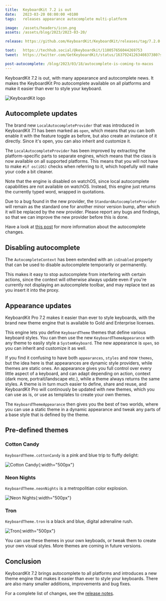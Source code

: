 ```yaml
---
title:  KeyboardKit 7.2 is out
date:   2023-03-20 08:00:00 +0100
tags:   releases appearance autocomplete multi-platform

image:  /assets/headers/icon.png
assets: /assets/blog/2023/2023-03-20/

release: https://github.com/KeyboardKit/KeyboardKit/releases/tag/7.2.0

toot:   https://techhub.social/@keyboardkit/110057656044269753
tweet:  https://twitter.com/GetKeyboardKit/status/1637924126340837380?s=20

post-autocomplete: /blog/2023/03/18/autocomplete-is-coming-to-macos
---
```


KeyboardKit 7.2 is out, with many appearance and autocomplete news. It makes the KeyboardKit Pro autocomplete available on all platforms and make it easier than ever to style your keyboard.

![KeyboardKit logo]({{page.image}})


## Autocomplete updates

The brand new `LocalAutocompleteProvider` that was introduced in KeyboardKit 7.1 has been marked as `open`, which means that you can both enable it with the feature toggle as before, but also create an instance of it directly. Since it's open, you can also inherit and customize it.

The `LocalAutocompleteProvider` has been improved by extracting the platform-specific parts to separate engines, which means that the class is now available on all supported platforms. This means that you will not have to make `#if os(iOS)` checks when referring to it, which hopefully will make your code a bit cleaner.

Note that the engine is disabled on watchOS, since local autocomplete capabilities are not available on watchOS. Instead, this engine just returns the currently typed word, wrapped in quotations.

Due to a bug found in the new provider, the `StandardAutocompleteProvider` will remain as the standard one for another minor version bump, after which it will be replaced by the new provider. Please report any bugs and findings, so that we can improve the new provider before this is done.

Have a look at [this post]({{page.post-autocomplete}}) for more information about the autocomplete changes. 


## Disabling autocomplete

The `AutocompleteContext` has been extended with an `isEnabled` property that can be used to disable autocomplete temporarily or permanently.

This makes it easy to stop autocomplete from interfering with certain actions, since the context will otherwise always update even if you're currently not displaying an autocomplete toolbar, and may replace text as you insert it into the proxy.


## Appearance updates

KeyboardKit Pro 7.2 makes it easier than ever to style keyboards, with the brand new theme engine that is available to Gold and Enterprise licenses.

This engine lets you define `KeyboardTheme` themes that define various keyboard styles. You can then use the new `KeyboardThemeAppearance` with any theme to easily style a `SystemKeyboard`. The new appearance is `open`, so you can inherit and customize it as well.

If you find it confusing to have both `appearances`, `styles` and now `themes`, but the idea here is that appearances are dynamic style providers, while themes are static ones. An appearance gives you full control over every little aspect of a keyboard, and can adapt depending on action, context (dark more, portrait/landscape etc.), while a theme always returns the same styles. A theme is in turn much easier to define, share and reuse, and KeyboardKit Pro will continously be updated with new themes, which you can use as is, or use as templates to create your own themes.

The `KeyboardThemeAppearance` then gives you the best of two worlds, where you can use a static theme in a dynamic appearance and tweak any parts of a base style that is defined by the theme.


## Pre-defined themes

### Cotton Candy

`KeyboardTheme.cottonCandy` is a pink and blue trip to fluffy delight:

![Cotton Candy]({{page.assets}}cotton-candy.png){:width="500px"}

### Neon Nights

`KeyboardTheme.neonNights` is a metropolitian color explosion.

![Neon Nights]({{page.assets}}neon-nights.png){:width="500px"}

### Tron

`KeyboardTheme.tron` is a black and blue, digital adrenaline rush.

![Tron]({{page.assets}}tron.png){:width="500px"}

You can use these themes in your own keyboads, or tweak them to create your own visual styles. More themes are coming in future versions.


## Conclusion

KeyboardKit 7.2 brings autocomplete to all platforms and introduces a new theme engine that makes it easier than ever to style your keyboards. There are also many smaller additions, improvements and bug fixes. 

For a complete list of changes, see the [release notes]({{page.release}}).